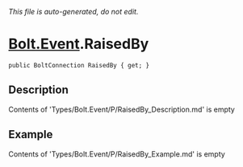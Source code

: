 *This file is auto-generated, do not edit.*

# [Bolt.Event](Types/Bolt.Event.md).RaisedBy
`public BoltConnection RaisedBy { get; }`
## Description
Contents of 'Types/Bolt.Event/P/RaisedBy_Description.md' is empty
## Example
Contents of 'Types/Bolt.Event/P/RaisedBy_Example.md' is empty
